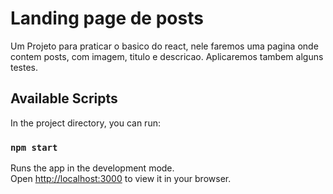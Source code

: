 # Landing page de posts

Um Projeto para praticar o basico do react, nele faremos uma pagina onde contem posts, com imagem, titulo e descricao.
Aplicaremos tambem alguns testes.

## Available Scripts

In the project directory, you can run:

### `npm start`

Runs the app in the development mode.\
Open [http://localhost:3000](http://localhost:3000) to view it in your browser.
